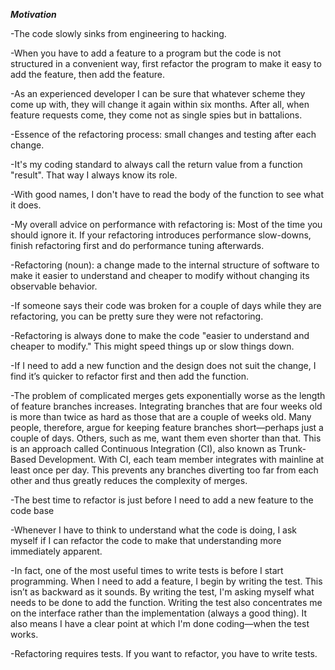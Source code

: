 **_Motivation_**

-The code slowly sinks from engineering to hacking.

-When you have to add a feature to a program but the code is not structured in a convenient way, first refactor the program to make it easy to add the feature, then add the feature.

-As an experienced developer I can be sure that whatever scheme they come up with, they will change it again within six months. After all, when feature requests come, they come not as single spies but in battalions.

-Essence of the refactoring process: small changes and testing after each change.

-It's my coding standard to always call the return value from a function "result". That way I always know its role.

-With good names, I don't have to read the body of the function to see what it does.

-My overall advice on performance with refactoring is: Most of the time you should ignore it. If your refactoring introduces performance slow-downs, finish refactoring first and do performance tuning afterwards.

-Refactoring (noun): a change made to the internal structure of software to make it easier to understand and cheaper to modify without changing its observable behavior.

-If someone says their code was broken for a couple of days while they are refactoring, you can be pretty sure they were not refactoring.

-Refactoring is always done to make the code "easier to understand and cheaper to modify." This might speed things up or slow things down.

-If I need to add a new function and the design does not suit the change, I find it’s quicker to refactor first and then add the function.

-The problem of complicated merges gets exponentially worse as the length of feature branches increases. Integrating branches that are four weeks old is more than twice as hard as those that are a couple of weeks old. Many people, therefore, argue for keeping feature branches short—perhaps just a couple of days. Others, such as me, want them even shorter than that. This is an approach called Continuous Integration (CI), also known as Trunk-Based Development. With CI, each team member integrates with mainline at least once per day. This prevents any branches diverting too far from each other and thus greatly reduces the complexity of merges.

-The best time to refactor is just before I need to add a new feature to the code base

-Whenever I have to think to understand what the code is doing, I ask myself if I can refactor the code to make that understanding more immediately apparent.

-In fact, one of the most useful times to write tests is before I start programming. When I need to add a feature, I begin by writing the test. This isn’t as backward as it sounds. By writing the test, I'm asking myself what needs to be done to add the function. Writing the test also concentrates me on the interface rather than the implementation (always a good thing). It also means I have a clear point at which I'm done coding—when the test works.

-Refactoring requires tests. If you want to refactor, you have to write tests.
